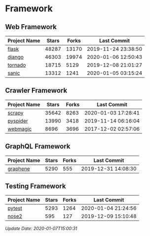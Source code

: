 # Framework

## Web Framework

| Project Name | Stars | Forks | Last Commit |
| ------------ | ----- | ----- | ----------- |
| [flask](https://github.com/pallets/flask) | 48287 | 13170 | 2019-11-24 23:38:50 |
| [django](https://github.com/django/django) | 46303 | 19974 | 2020-01-06 12:50:43 |
| [tornado](https://github.com/tornadoweb/tornado) | 18715 | 5129 | 2019-12-08 21:01:27 |
| [sanic](https://github.com/huge-success/sanic) | 13312 | 1241 | 2020-01-05 03:15:24 |

## Crawler Framework

| Project Name | Stars | Forks | Last Commit |
| ------------ | ----- | ----- | ----------- |
| [scrapy](https://github.com/scrapy/scrapy) | 35642 | 8263 | 2020-01-03 17:28:41 |
| [pyspider](https://github.com/binux/pyspider) | 13990 | 3418 | 2019-11-14 06:16:04 |
| [webmagic](https://github.com/code4craft/webmagic) | 8696 | 3696 | 2017-12-02 02:57:06 |

## GraphQL Framework

| Project Name | Stars | Forks | Last Commit |
| ------------ | ----- | ----- | ----------- |
| [graphene](https://github.com/graphql-python/graphene) | 5290 | 555 | 2019-12-31 14:08:30 |

## Testing Framework

| Project Name | Stars | Forks | Last Commit |
| ------------ | ----- | ----- | ----------- |
| [pytest](https://github.com/pytest-dev/pytest) | 5293 | 1264 | 2020-01-04 21:24:56 |
| [nose2](https://github.com/nose-devs/nose2) | 595 | 127 | 2019-12-09 15:10:48 |

*Update Date: 2020-01-07T15:00:31*